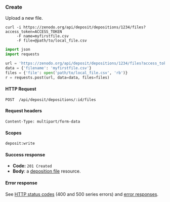 ### Create

Upload a new file.

```shell
curl -i https://zenodo.org/api/deposit/depositions/1234/files?access_token=ACCESS_TOKEN
     -F name=myfirstfile.csv
     -F file=@path/to/local_file.csv

```

```python
import json
import requests

url = 'https://zenodo.org/api/deposit/depositions/1234/files?access_token=ACCESS_TOKEN'
data = {'filename': 'myfirstfile.csv'}
files = {'file': open('path/to/local_file.csv', 'rb')}
r = requests.post(url, data=data, files=files)
```

#### HTTP Request

`POST  /api/deposit/depositions/:id/files`

#### Request headers

`Content-Type: multipart/form-data`

#### Scopes

`deposit:write`

#### Success response

* **Code:** `201 Created`
* **Body**: a [deposition file](#deposition-file) resource.

#### Error response

See [HTTP status codes](#http-status-codes) (400 and 500 series errors) and
[error responses](#errors).
